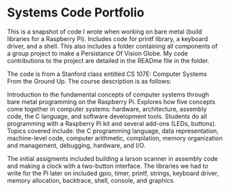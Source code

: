 # Systems Code Portfolio
This is a snapshot of code I wrote when working on bare metal (build libraries for a Raspberry Pi). Includes code for printf library, a keyboard driver, and a shell. This also includes a folder containing all components of a group project to make a Persistance Of Vision Globe. My code contributions to the project are detailed in the READme file in the folder.

The code is from a Stanford class entitled CS 107E: Computer Systems From the Ground Up. The course description is as follows:

Introduction to the fundamental concepts of computer systems through bare metal programming on the Raspberry Pi. Explores how five concepts come together in computer systems: hardware, architecture, assembly code, the C language, and software development tools. Students do all programming with a Raspberry Pi kit and several add-ons (LEDs, buttons). Topics covered include: the C programming language, data representation, machine-level code, computer arithmetic, compilation, memory organization and management, debugging, hardware, and I/O.

The initial assigments included building a larson scanner in assembly code and making a clock with a two-button interface. The libraries we had to write for the Pi later on included gpio, timer, printf, strings, keyboard driver, memory allocation, backtrace, shell, console, and graphics.
